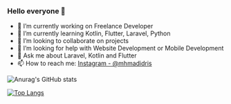 ### Hello everyone 👋

- 🔭 I’m currently working on Freelance Developer
- 🌱 I’m currently learning Kotlin, Flutter, Laravel, Python
- 👯 I’m looking to collaborate on projects
- 🤔 I’m looking for help with Website Development or Mobile Development
- 💬 Ask me about Laravel, Kotlin and Flutter
- 📫 How to reach me: [Instagram - @mhmadidris](https://www.instagram.com/mhmadidris/)

![Anurag's GitHub stats](https://github-readme-stats.vercel.app/api?username=mhmadidris&show_icons=true&theme=radical)

[![Top Langs](https://github-readme-stats.vercel.app/api/top-langs/?username=mhmadidris&hide_progress=true)](https://github.com/anuraghazra/github-readme-stats)
